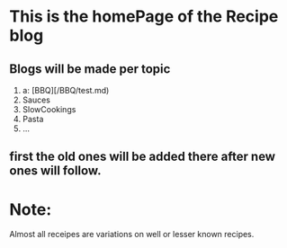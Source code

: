 # This is the homePage of the Recipe blog



## Blogs will be made per topic
1. a: [BBQ][/BBQ/test.md)
2. Sauces
3. SlowCookings
4. Pasta
5. ...

## first the old ones will be added there after new ones will follow.

# Note:
Almost all receipes are variations on well or lesser known recipes.
